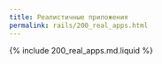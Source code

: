 ```yaml
---
title: Реалистичные приложения
permalink: rails/200_real_apps.html
---
```


{% include 200_real_apps.md.liquid %}
